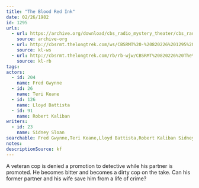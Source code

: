```yaml
---
title: "The Blood Red Ink"
date: 02/26/1982
id: 1295
urls: 
  - url: https://archive.org/download/cbs_radio_mystery_theater/cbs_radio_mystery_theater-1251-1300.zip/cbs_radio_mystery_theater-1251-1300%2Fcbsrmt_1295_the_blood_red_ink.mp3
    source: archive-org
  - url: http://cbsrmt.thelongtrek.com/ws/CBSRMT%20-%20820226%201295%20The%20Blood%20Red%20Ink_ws.mp3
    source: kl-ws
  - url: http://cbsrmt.thelongtrek.com/rb/rb-wjw/CBSRMT%20820226%20The%20Blood%20Red%20Ink_wjw.mp3
    source: kl-rb
tags: 
actors:  
  - id: 204
    name: Fred Gwynne  
  - id: 26
    name: Teri Keane  
  - id: 126
    name: Lloyd Battista  
  - id: 91
    name: Robert Kaliban
writers:  
  - id: 23
    name: Sidney Sloan
searchable: Fred Gwynne,Teri Keane,Lloyd Battista,Robert Kaliban Sidney Sloan
notes: 
descriptionSource: kf
---
```

A veteran cop is denied a promotion to detective while his partner is promoted. He becomes bitter and becomes a dirty cop on the take. Can his former partner and his wife save him from a life of crime?